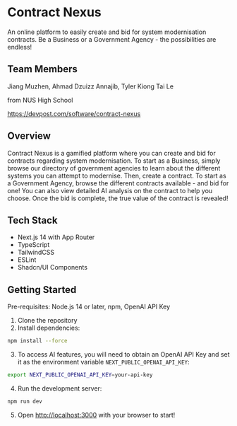 # Contract Nexus

An online platform to easily create and bid for system modernisation contracts. Be a Business or a Government Agency - the possibilities are endless!

## Team Members

Jiang Muzhen, Ahmad Dzuizz Annajib, Tyler Kiong Tai Le

from NUS High School

https://devpost.com/software/contract-nexus

## Overview
Contract Nexus is a gamified platform where you can create and bid for contracts regarding system modernisation. To start as a Business, simply browse our directory of government agencies to learn about the different systems you can attempt to modernise. Then, create a contract. To start as a Government Agency, browse the different contracts available - and bid for one! You can also view detailed AI analysis on the contract to help you choose. Once the bid is complete, the true value of the contract is revealed!

## Tech Stack
- Next.js 14 with App Router
- TypeScript
- TailwindCSS
- ESLint
- Shadcn/UI Components

## Getting Started

Pre-requisites: Node.js 14 or later, npm, OpenAI API Key

1. Clone the repository
2. Install dependencies:
```bash
npm install --force
```

3. To access AI features, you will need to obtain an OpenAI API Key and set it as the environment variable `NEXT_PUBLIC_OPENAI_API_KEY`:
```bash
export NEXT_PUBLIC_OPENAI_API_KEY=your-api-key
```

4. Run the development server:
```bash
npm run dev
```

5. Open [http://localhost:3000](http://localhost:3000) with your browser to start!
